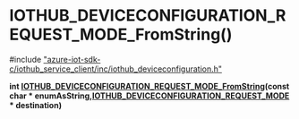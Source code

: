 # IOTHUB_DEVICECONFIGURATION_REQUEST_MODE_FromString()

\#include ["azure-iot-sdk-c/iothub_service_client/inc/iothub_deviceconfiguration.h"](../iot-c-ref-iothub-deviceconfiguration-h.md)  

**int [IOTHUB_DEVICECONFIGURATION_REQUEST_MODE_FromString](#iothub__deviceconfiguration_8h_1afce1096a6815c2e90c91d91cd5ff1bf2)(const char * enumAsString,[IOTHUB_DEVICECONFIGURATION_REQUEST_MODE](#iothub__deviceconfiguration_8h_1a1c193edc742548a53c72c96406a35536) * destination)**

